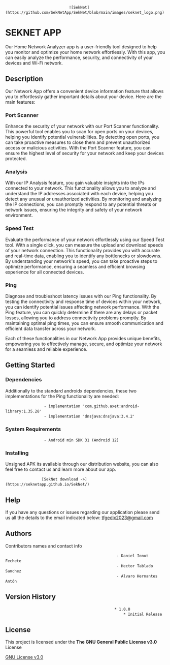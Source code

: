 
								![SekNet](https://github.com/SekNetApp/SekNet/blob/main/images/seknet_logo.png)


# SEKNET APP

Our Home Network Analyzer app is a user-friendly tool designed to help you monitor and optimize your home network effortlessly. With this app, you can easily analyze the performance, security, and connectivity of your devices and Wi-Fi network. 

## Description

Our Network App offers a convenient device information feature that allows you to effortlessly gather important details about your device. Here are the main features:

### Port Scanner 

Enhance the security of your network with our Port Scanner functionality. This powerful tool enables you to scan for open ports on your devices, helping you identify potential vulnerabilities. By detecting open ports, you can take proactive measures to close them and prevent unauthorized access or malicious activities. With the Port Scanner feature, you can ensure the highest level of security for your network and keep your devices protected.

### Analysis 

With our IP Analysis feature, you gain valuable insights into the IPs connected to your network. This functionality allows you to analyze and understand the IP addresses associated with each device, helping you detect any unusual or unauthorized activities. By monitoring and analyzing the IP connections, you can promptly respond to any potential threats or network issues, ensuring the integrity and safety of your network environment.

### Speed Test

Evaluate the performance of your network effortlessly using our Speed Test tool. With a single click, you can measure the upload and download speeds of your network connection. This functionality provides you with accurate and real-time data, enabling you to identify any bottlenecks or slowdowns. By understanding your network's speed, you can take proactive steps to optimize performance, ensuring a seamless and efficient browsing experience for all connected devices.

### Ping 

Diagnose and troubleshoot latency issues with our Ping functionality. By testing the connectivity and response time of devices within your network, you can identify potential issues affecting network performance. With the Ping feature, you can quickly determine if there are any delays or packet losses, allowing you to address connectivity problems promptly. By maintaining optimal ping times, you can ensure smooth communication and efficient data transfer across your network.

Each of these functionalities in our Network App provides unique benefits, empowering you to effectively manage, secure, and optimize your network for a seamless and reliable experience.

## Getting Started

### Dependencies

Additionally to the standard androidx dependencies, these two implementations for the Ping functionality are needed:

					 - implementation 'com.github.axet:android-library:1.35.28'  
					 - implementation 'dnsjava:dnsjava:3.4.2'

### System Requirements

					 - Android min SDK 31 (Android 12)

### Installing

Unsigned APK its available through our distribution website, you can also feel free to contact us and
learn more about our app.

					[SekNet download ->](https://seknetapp.github.io/SekNet/)

## Help

If you have any questions or issues regarding our application please send us all the details to 
the email indicated below:
														tfgedix2023@gmail.com

## Authors

Contributors names and contact info

													 - Daniel Ionut Fechete
													 - Hector Tablado Sanchez
													 - Alvaro Hernantes Antón

## Version History

													* 1.0.0 
													    * Initial Release

## License

This project is licensed under the **The GNU General Public License v3.0** License

[GNU License v3.0](https://www.google.com/url?sa=t&rct=j&q=&esrc=s&source=web&cd=&cad=rja&uact=8&ved=2ahUKEwjU9MCIuaX_AhVMUaQEHUvMDlMQFnoECAsQAQ&url=https://www.gnu.org/copyleft/gpl.html&usg=AOvVaw3phaClUGvxw49ZuaxJJHvA)
